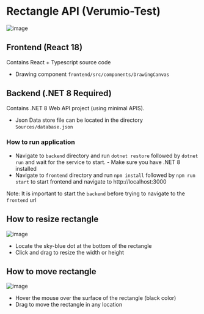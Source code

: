 # Rectangle API (Verumio-Test)

![image](https://github.com/user-attachments/assets/32d0d763-6da5-480b-b563-e0db8132ee29)


## Frontend (React 18)
Contains React + Typescript source code
- Drawing component `frontend/src/components/DrawingCanvas`

## Backend (.NET 8 Required)
Contains .NET 8 Web API project (using minimal APIS). 
- Json Data store file can be located in the directory `Sources/database.json`

### How to run application
- Navigate to `backend` directory and run `dotnet restore` followed by `dotnet run` and wait for the service to start. - Make sure you have .NET 8 installed
- Navigate to `frontend` directory and run `npm install` followed by `npm run start` to start frontend and navigate to http://localhost:3000

Note: It is important to start the `backend` before trying to navigate to the `frontend` url

## How to resize rectangle

![image](https://github.com/user-attachments/assets/2d8a8d02-7bdc-414a-8aca-8a4ffc972cc0)

- Locate the sky-blue dot at the bottom of the rectangle
- Click and drag to resize the width or height

## How to move rectangle

![image](https://github.com/user-attachments/assets/aa8fcf94-77d7-4839-9fcb-cbc5a375975a)

- Hover the mouse over the surface of the rectangle (black color)
- Drag to move the rectangle in any location
